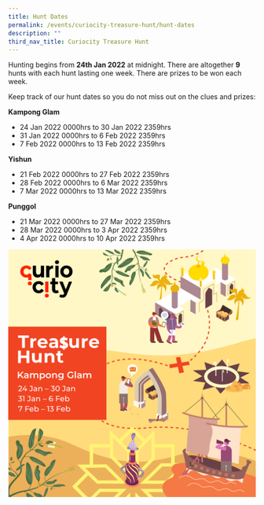 ```yaml
---
title: Hunt Dates
permalink: /events/curiocity-treasure-hunt/hunt-dates
description: ""
third_nav_title: Curiocity Treasure Hunt
---
```

Hunting begins from **24th Jan 2022** at midnight. There are altogether **9** hunts with each hunt lasting one week. There are prizes to be won each week.

Keep track of our hunt dates so you do not miss out on the clues and prizes:

**Kampong Glam**
* 24 Jan 2022 0000hrs to 30 Jan 2022 2359hrs
* 31 Jan 2022 0000hrs to 6 Feb 2022 2359hrs
* 7 Feb 2022 0000hrs to 13 Feb 2022 2359hrs

**Yishun**
* 21 Feb 2022 0000hrs to 27 Feb 2022 2359hrs
* 28 Feb 2022 0000hrs to 6 Mar 2022 2359hrs
* 7 Mar 2022 0000hrs to 13 Mar 2022 2359hrs

**Punggol**
* 21 Mar 2022 0000hrs to 27 Mar 2022 2359hrs
* 28 Mar 2022 0000hrs to 3 Apr 2022 2359hrs
* 4 Apr 2022 0000hrs to 10 Apr 2022 2359hrs

![Alt text for image on Isomer site](/images/kampongglam.jpg)